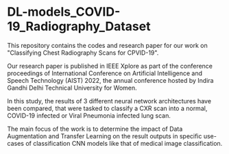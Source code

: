 # DL-models_COVID-19_Radiography_Dataset

This repository contains the codes and research paper for our work on "Classifying Chest Radiography Scans for CPVID-19".

Our research paper is published in IEEE Xplore as part of the conference proceedings of International Conference on Artificial Intelligence and Speech Technology (AIST) 2022, the annual conference hosted by Indira Gandhi Delhi Technical University for Women.

In this study, the results of 3 different neural network architectures have been compared, that were tasked to classify a CXR scan into a normal, COVID-19 infected or Viral Pneumonia infected lung scan.

The main focus of the work is to determine the impact of Data Augmentation and Transfer Learning on the result outputs in specific use-cases of classification CNN models like that of medical image classification.
